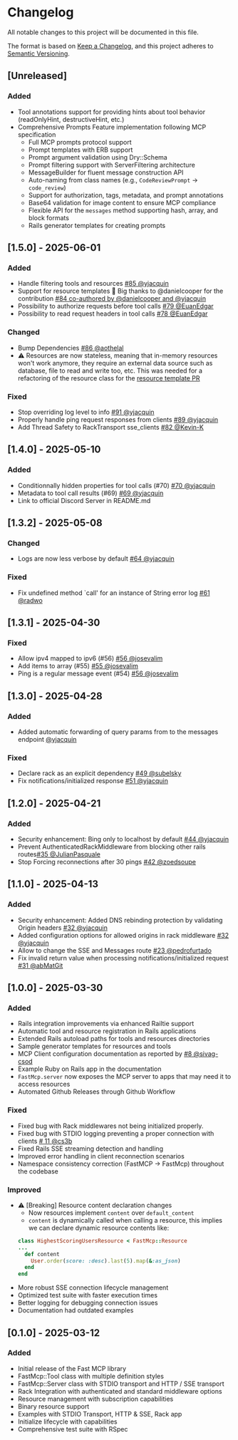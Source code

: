 # Changelog

All notable changes to this project will be documented in this file.

The format is based on [Keep a Changelog](https://keepachangelog.com/en/1.0.0/),
and this project adheres to [Semantic Versioning](https://semver.org/spec/v2.0.0.html).

## [Unreleased]
### Added
- Tool annotations support for providing hints about tool behavior (readOnlyHint, destructiveHint, etc.)
- Comprehensive Prompts Feature implementation following MCP specification
  - Full MCP prompts protocol support
  - Prompt templates with ERB support
  - Prompt argument validation using Dry::Schema
  - Prompt filtering support with ServerFiltering architecture
  - MessageBuilder for fluent message construction API
  - Auto-naming from class names (e.g., `CodeReviewPrompt` → `code_review`)
  - Support for authorization, tags, metadata, and prompt annotations
  - Base64 validation for image content to ensure MCP compliance
  - Flexible API for the `messages` method supporting hash, array, and block formats
  - Rails generator templates for creating prompts

## [1.5.0] - 2025-06-01
### Added
- Handle filtering tools and resources [#85 @yjacquin](https://github.com/yjacquin/fast-mcp/pull/85)
- Support for resource templates 🥳 Big thanks to @danielcooper for the contribution [#84 co-authored by @danielcooper and @yjacquin](https://github.com/yjacquin/fast-mcp/pull/84)
- Possibility to authorize requests before tool calls [#79 @EuanEdgar](https://github.com/yjacquin/fast-mcp/pull/79)
- Possibility to read request headers in tool calls [#78 @EuanEdgar](https://github.com/yjacquin/fast-mcp/pull/78)
### Changed
- Bump Dependencies [#86 @aothelal](https://github.com/yjacquin/fast-mcp/pull/86)
- ⚠️ Resources are now stateless, meaning that in-memory resources won't work anymore, they require an external data source such as database, file to read and write too, etc. This was needed for a refactoring of the resource class for the [resource template PR](https://github.com/yjacquin/fast-mcp/pull/84)
### Fixed
- Stop overriding log level to info [#91 @yjacquin](https://github.com/yjacquin/fast-mcp/pull/91)
- Properly handle ping request responses from clients [#89 @yjacquin](https://github.com/yjacquin/fast-mcp/pull/89)
- Add Thread Safety to RackTransport sse_clients [#82 @Kevin-K](https://github.com/yjacquin/fast-mcp/pull/82)

## [1.4.0] - 2025-05-10
### Added
- Conditionnally hidden properties for tool calls (#70) [#70 @yjacquin](https://github.com/yjacquin/fast-mcp/pull/70)
- Metadata to tool call results (#69) [#69 @yjacquin](https://github.com/yjacquin/fast-mcp/pull/69)
- Link to official Discord Server in README.md

## [1.3.2] - 2025-05-08
### Changed
- Logs are now less verbose by default [#64 @yjacquin](https://github.com/yjacquin/fast-mcp/pull/64)
### Fixed
- Fix undefined method `call' for an instance of String error log [#61 @radwo](https://github.com/yjacquin/fast-mcp/pull/61)

## [1.3.1] - 2025-04-30
### Fixed
-  Allow ipv4 mapped to ipv6 (#56) [#56 @josevalim](https://github.com/yjacquin/fast-mcp/pull/56)
-  Add items to array (#55) [#55 @josevalim](https://github.com/yjacquin/fast-mcp/pull/56)
-  Ping is a regular message event (#54) [#56 @josevalim](https://github.com/yjacquin/fast-mcp/pull/56)

## [1.3.0] - 2025-04-28
### Added
- Added automatic forwarding of query params from to the messages endpoint [@yjacquin](https://github.com/yjacquin/fast-mcp/commit/011d968ac982d0b0084f7753dcac5789f66339ee)

### Fixed
- Declare rack as an explicit dependency [#49 @subelsky](https://github.com/yjacquin/fast-mcp/pull/49)
- Fix notifications/initialized response [#51 @yjacquin](https://github.com/yjacquin/fast-mcp/pull/51)

## [1.2.0] - 2025-04-21
### Added
- Security enhancement: Bing only to localhost by default [#44 @yjacquin](https://github.com/yjacquin/fast-mcp/pull/44)
- Prevent AuthenticatedRackMiddleware from blocking other rails routes[#35 @JulianPasquale](https://github.com/yjacquin/fast-mcp/pull/35)
- Stop Forcing reconnections after 30 pings [#42 @zoedsoupe](https://github.com/yjacquin/fast-mcp/pull/42)


## [1.1.0] - 2025-04-13
### Added
- Security enhancement: Added DNS rebinding protection by validating Origin headers [#32 @yjacquin](https://github.com/yjacquin/fast-mcp/pull/32/files)
- Added configuration options for allowed origins in rack middleware [#32 @yjacquin](https://github.com/yjacquin/fast-mcp/pull/32/files)
- Allow to change the SSE and Messages route [#23 @pedrofurtado](https://github.com/yjacquin/fast-mcp/pull/23)
- Fix invalid return value when processing notifications/initialized request [#31 @abMatGit](https://github.com/yjacquin/fast-mcp/pull/31)


## [1.0.0] - 2025-03-30

### Added
- Rails integration improvements via enhanced Railtie support
- Automatic tool and resource registration in Rails applications
- Extended Rails autoload paths for tools and resources directories
- Sample generator templates for resources and tools
- MCP Client configuration documentation as reported by [#8 @sivag-csod](https://github.com/yjacquin/fast-mcp/issues/8)
- Example Ruby on Rails app in the documentation
- `FastMcp.server` now exposes the MCP server to apps that may need it to access resources
- Automated Github Releases through Github Workflow

### Fixed
- Fixed bug with Rack middlewares not being initialized properly.
- Fixed bug with STDIO logging preventing a proper connection with clients [# 11 @cs3b](https://github.com/yjacquin/fast-mcp/issues/11)
- Fixed Rails SSE streaming detection and handling
- Improved error handling in client reconnection scenarios
- Namespace consistency correction (FastMCP -> FastMcp) throughout the codebase

### Improved
- ⚠️ [Breaking] Resource content declaration changes
  - Now resources implement `content` over `default_content`
  - `content` is dynamically called when calling a resource, this implies we can declare dynamic resource contents like:
  ```ruby
  class HighestScoringUsersResource < FastMcp::Resource
  ...
    def content
      User.order(score: :desc).last(5).map(&:as_json)
    end
  end
  ```
- More robust SSE connection lifecycle management
- Optimized test suite with faster execution times
- Better logging for debugging connection issues
- Documentation had outdated examples

## [0.1.0] - 2025-03-12

### Added

- Initial release of the Fast MCP library
- FastMcp::Tool class with multiple definition styles
- FastMcp::Server class with STDIO transport and HTTP / SSE transport
- Rack Integration with authenticated and standard middleware options
- Resource management with subscription capabilities
- Binary resource support
- Examples with STDIO Transport, HTTP & SSE, Rack app
- Initialize lifecycle with capabilities
- Comprehensive test suite with RSpec
